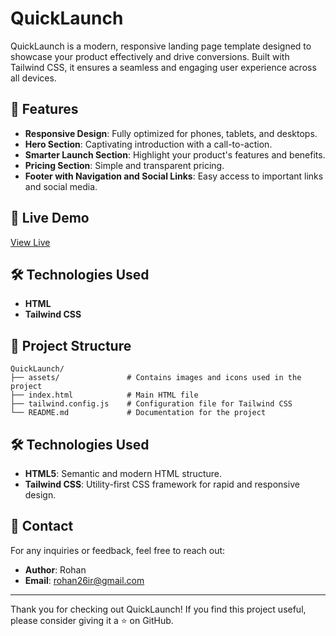 # QuickLaunch

QuickLaunch is a modern, responsive landing page template designed to showcase your product effectively and drive conversions. Built with Tailwind CSS, it ensures a seamless and engaging user experience across all devices.

## 🌟 Features

- **Responsive Design**: Fully optimized for phones, tablets, and desktops.
- **Hero Section**: Captivating introduction with a call-to-action.
- **Smarter Launch Section**: Highlight your product's features and benefits.
- **Pricing Section**: Simple and transparent pricing.
- **Footer with Navigation and Social Links**: Easy access to important links and social media.

## 🚀 Live Demo
[View Live](https://rohan26ir.github.io/QuickLaunch/)

## 🛠️ Technologies Used

- **HTML**
- **Tailwind CSS**

## 📂 Project Structure

```
QuickLaunch/
├── assets/               # Contains images and icons used in the project
├── index.html            # Main HTML file
├── tailwind.config.js    # Configuration file for Tailwind CSS
└── README.md             # Documentation for the project

```

## 🛠️ Technologies Used

- **HTML5**: Semantic and modern HTML structure.
- **Tailwind CSS**: Utility-first CSS framework for rapid and responsive design.


## 📧 Contact

For any inquiries or feedback, feel free to reach out:

- **Author**: Rohan
- **Email**: [rohan26ir@gmail.com](mailto:rohan26ir@gmail.com)

---

Thank you for checking out QuickLaunch! If you find this project useful, please consider giving it a ⭐ on GitHub.
